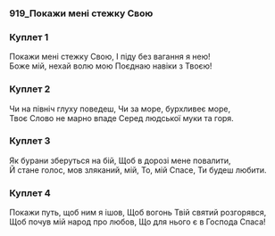 ### 919_Покажи мені стежку Свою
### Куплет 1
Покажи мені стежку Свою, І піду без вагання я нею! <br/>Боже мій, нехай волю мою Поєднаю навіки з Твоєю!
### Куплет 2
Чи на північ глуху поведеш, Чи за море, бурхливеє море, <br/>Твоє Слово не марно впаде Серед людської муки та горя.
### Куплет 3
Як бурани зберуться на бій, Щоб в дорозі мене повалити, <br/>Й стане голос, мов зляканий, мій, То, мій Спасе, Ти будеш любити.
### Куплет 4
Покажи путь, щоб ним я ішов, Щоб вогонь Твій святий розгорявся, <br/>Щоб почув мій народ про любов, Що для нього є в Господа Спаса!
